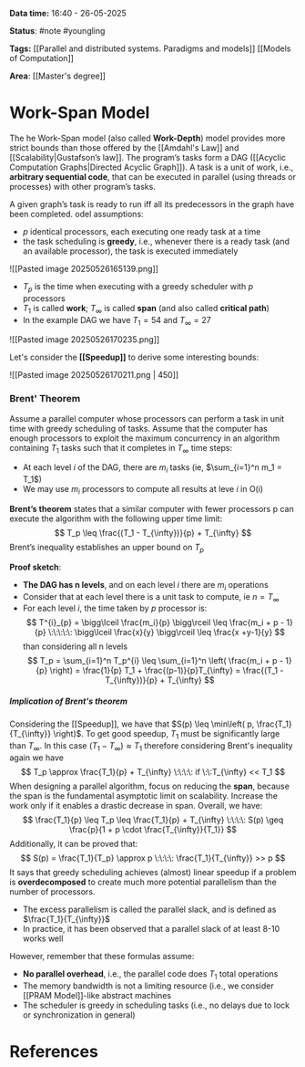 **Data time:** 16:40 - 26-05-2025

**Status**: #note #youngling 

**Tags:** [[Parallel and distributed systems. Paradigms and models]] [[Models of Computation]]

**Area**: [[Master's degree]]
# Work-Span Model

The he Work-Span model (also called **Work-Depth**) model provides more strict bounds than those offered by the [[Amdahl's Law]] and [[Scalability|Gustafson’s law]]. The program’s tasks form a DAG ([[Acyclic Computation Graphs|Directed Acyclic Graph]]). A task is a unit of work, i.e., **arbitrary sequential code**, that can be executed in parallel (using threads or processes) with other program’s tasks.

A given graph’s task is ready to run iff all its predecessors in the graph have been completed. odel assumptions: 
- $p$ identical processors, each executing one ready task at a time
- the task scheduling is **greedy**, i.e., whenever there is a ready task (and an available  processor), the task is executed immediately

![[Pasted image 20250526165139.png]]

- $T_p$ is the time when executing with a greedy scheduler with $p$ processors
- $T_1$ is called  **work**; $T_{\infty}$ is called **span** (and also called **critical path**)
- In the example DAG we have $T_1 = 54$ and $T_{\infty} = 27$

![[Pasted image 20250526170235.png]]

Let's consider the **[[Speedup]]** to derive some interesting bounds:

![[Pasted image 20250526170211.png | 450]]

### Brent' Theorem 
Assume a parallel computer whose processors can perform a task in unit time with greedy scheduling of
tasks. Assume that the computer has enough processors to exploit the maximum concurrency in an algorithm containing $T_1$ tasks such that it completes in $T_{\infty}$ time steps:
- At each level $i$ of the DAG, there are $m_i$ tasks (ie, $\sum_{i=1}^n m_1 = T_1$)
- We may use $m_i$ processors to compute all results at leve $i$ in O(i)

**Brent’s theorem** states that a similar computer with fewer processors p can execute the algorithm with the following upper time limit:
$$
T_p \leq \frac{(T_1 - T_{\infty})}{p} + T_{\infty}
$$
Brent’s inequality establishes an upper bound on $T_p$

**Proof sketch**:
- **The DAG has n levels**, and on each level $i$ there are $m_i$ operations
- Consider that at each level there is a unit task to compute, ie $n = T_{\infty}$
- For each level $i$, the time taken by $p$ processor is:
$$
T^{i}_{p} = \bigg\lceil  \frac{m_i}{p} \bigg\rceil \leq \frac{m_i + p - 1}{p} \:\:\:\:\: \bigg\lceil \frac{x}{y} \bigg\rceil \leq \frac{x +y-1}{y}
$$
than considering all n levels
$$
T_p = \sum_{i=1}^n T_p^{i} \leq \sum_{i=1}^n \left( \frac{m_i + p - 1}{p} \right) = \frac{1}{p} T_1 + \frac{(p-1)}{p}T_{\infty} = \frac{(T_1 - T_{\infty})}{p} + T_{\infty}
$$
##### Implication of Brent's theorem
Considering the [[Speedup]], we have that $S(p) \leq \min\left( p, \frac{T_1}{T_{\infty}} \right)$. To get good speedup, $T_1$ must be significantly large than $T_{\infty}$. In this case $(T_1 - T_{\infty}) \approx T_1$ therefore considering Brent's inequality again we have
$$
T_p \approx \frac{T_1}{p} + T_{\infty} \:\:\:\: if \:\:T_{\infty} << T_1
$$
When designing a parallel algorithm, focus on reducing the **span**, because the span is the fundamental
asymptotic limit on scalability. Increase the work only if it enables a drastic decrease in span. Overall, we have:
$$
\frac{T_1}{p} \leq T_p \leq \frac{T_1}{p} + T_{\infty} \:\:\:\: S(p) \geq \frac{p}{1 + p \cdot \frac{T_{\infty}}{T_1}}
$$
Additionally, it can be proved that:
$$
S(p) = \frac{T_1}{T_p} \approx p \:\:\:\: \frac{T_1}{T_{\infty}} >> p
$$
It says that greedy scheduling achieves (almost) linear speedup if a problem is **overdecomposed** to create much more potential parallelism than the number of processors. 
- The excess parallelism is called the parallel slack, and is defined as $\frac{T_1}{T_{\infty}}$
- In practice, it has been observed that a parallel slack of at least 8-10 works well

However, remember that these formulas assume:
- **No parallel overhead**, i.e., the parallel code does $T_1$ total operations
- The memory bandwidth is not a limiting resource (i.e., we consider [[PRAM Model]]-like abstract machines
- The scheduler is greedy in scheduling tasks (i.e., no delays due to lock or synchronization in general)

# References
